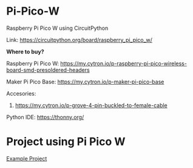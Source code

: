 # Pi-Pico-W
Raspberry Pi Pico W using CircuitPython

Link: 
https://circuitpython.org/board/raspberry_pi_pico_w/

<b>Where to buy?</b> 

Raspberry Pi Pico W:
https://my.cytron.io/p-raspberry-pi-pico-wireless-board-smd-presoldered-headers

Maker Pi Pico Base:
https://my.cytron.io/p-maker-pi-pico-base

Accesories:
1. https://my.cytron.io/p-grove-4-pin-buckled-to-female-cable

Python IDE: 
https://thonny.org/

# Project using Pi Pico W
<a href="https://github.com/mymadi/Pi-Pico-W/tree/main/Projects">Example Project</a>
